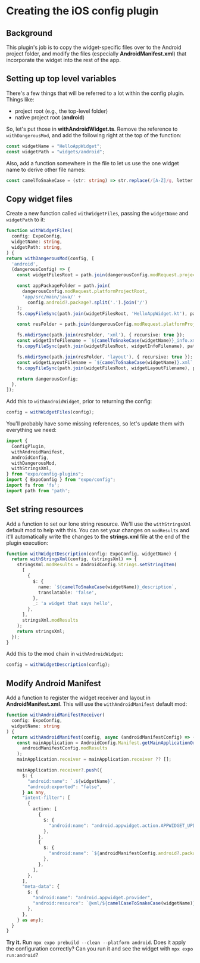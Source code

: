 # Creating the iOS config plugin
## Background
This plugin's job is to copy the widget-specific files over to the Android project folder, and modify the files (especially **AndroidManifest.xml**) that incorporate the widget into the rest of the app.

## Setting up top level variables
There's a few things that will be referred to a lot within the config plugin. Things like:
- project root (e.g., the top-level folder)
- native project root (**android**)

So, let's put those in **withAndroidWidget.ts**. Remove the reference to `withDangerousMod`, and add the following right at the top of the function:
```ts
const widgetName = "HelloAppWidget";
const widgetPath = "widgets/android";
```

Also, add a function somewhere in the file to let us use the one widget name to derive other file names:
```ts
const camelToSnakeCase = (str: string) => str.replace(/[A-Z]/g, letter => `_${letter.toLowerCase()}`);
```

## Copy widget files
Create a new function called `withWidgetFiles`, passing the `widgetName` and `widgetPath` to it:
```ts
function withWidgetFiles(
  config: ExpoConfig,
  widgetName: string,
  widgetPath: string,
) {
return withDangerousMod(config, [
  'android',
  (dangerousConfig) => {
    const widgetFilesRoot = path.join(dangerousConfig.modRequest.projectRoot, widgetPath);

    const appPackageFolder = path.join(
      dangerousConfig.modRequest.platformProjectRoot,
      'app/src/main/java/' +
        config.android?.package?.split('.').join('/')
    );
    fs.copyFileSync(path.join(widgetFilesRoot, 'HelloAppWidget.kt'), path.join(appPackageFolder, `${widgetName}.kt`));

    const resFolder = path.join(dangerousConfig.modRequest.platformProjectRoot, 'app/src/main/res');

    fs.mkdirSync(path.join(resFolder, 'xml'), { recursive: true });
    const widgetInfoFilename = `${camelToSnakeCase(widgetName)}_info.xml`;
    fs.copyFileSync(path.join(widgetFilesRoot, widgetInfoFilename), path.join(resFolder, 'xml', widgetInfoFilename));

    fs.mkdirSync(path.join(resFolder, 'layout'), { recursive: true });
    const widgetLayoutFilename = `${camelToSnakeCase(widgetName)}.xml`;
    fs.copyFileSync(path.join(widgetFilesRoot, widgetLayoutFilename), path.join(resFolder, 'layout', widgetLayoutFilename));

    return dangerousConfig;
  },
]);
```

Add this to `withAndroidWidget`, prior to returning the config:
```ts
config = withWidgetFiles(config);
```

You'll probably have some missing references, so let's update them with everything we need:
```ts
import {
  ConfigPlugin,
  withAndroidManifest,
  AndroidConfig,
  withDangerousMod,
  withStringsXml,
} from "expo/config-plugins";
import { ExpoConfig } from "expo/config";
import fs from 'fs';
import path from 'path';
```

## Set string resources
Add a function to set our lone string resource. We'll use the `withStringsXml` default mod to help with this. You can set your changes on `modResults` and it'll automatically write the changes to the **strings.xml** file at the end of the plugin execution:

```ts
function withWidgetDescription(config: ExpoConfig, widgetName) {
  return withStringsXml(config, (stringsXml) => {
    stringsXml.modResults = AndroidConfig.Strings.setStringItem(
      [
        {
          $: {
            name: `${camelToSnakeCase(widgetName)}_description`,
            translatable: 'false',
          },
          _: 'a widget that says hello',
        },
      ],
      stringsXml.modResults
    );
    return stringsXml;
  });
}
```

Add this to the mod chain in `withAndroidWidget`:
```ts
config = withWidgetDescription(config);
```

## Modify Android Manifest
Add a function to register the widget receiver and layout in **AndroidManifest.xml**. This will use the `withAndroidManifest` default mod:

```ts
function withAndroidManifestReceiver(
  config: ExpoConfig,
  widgetName: string
) {
  return withAndroidManifest(config, async (androidManifestConfig) => {
    const mainApplication = AndroidConfig.Manifest.getMainApplicationOrThrow(
      androidManifestConfig.modResults
    );
    mainApplication.receiver = mainApplication.receiver ?? [];

    mainApplication.receiver?.push({
      $: {
        "android:name": `.${widgetName}`,
        "android:exported": "false",
      } as any,
      "intent-filter": [
        {
          action: [
            {
              $: {
                "android:name": "android.appwidget.action.APPWIDGET_UPDATE",
              },
            },
            {
              $: {
                "android:name": `${androidManifestConfig.android?.package}.WIDGET_CLICK`,
              },
            },
          ],
        },
      ],
      "meta-data": {
        $: {
          "android:name": "android.appwidget.provider",
          "android:resource": `@xml/${camelCaseToSnakeCase(widgetName)}_info`,
        },
      },
    } as any);
  }
}
```

**Try it.** Run `npx expo prebuild --clean --platform android`. Does it apply the configuration correctly? Can you run it and see the widget with `npx expo run:android`?
